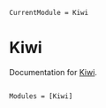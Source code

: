 ```@meta
CurrentModule = Kiwi
```

# Kiwi

Documentation for [Kiwi](https://github.com/kdheepak/Kiwi.jl).

```@index
```

```@autodocs
Modules = [Kiwi]
```
